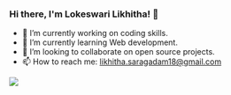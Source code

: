 ### Hi there, I'm Lokeswari Likhitha! 👋

- 🔭 I’m currently working on coding skills.
- 🌱 I’m currently learning Web development.
- 👯 I’m looking to collaborate on open source projects.
- 📫 How to reach me: likhitha.saragadam18@gmail.com


<img src="https://github-readme-stats.vercel.app/api?username=iampawan&&show_icons=true&title_color=ffffff&icon_color=bb2acf&text_color=daf7dc&bg_color=151515">


<!--- 🤔 I’m looking for help with ...
- 💬 Ask me about ...
- ⚡ Fun fact: ...
- 😄 Pronouns: She/Her-->



